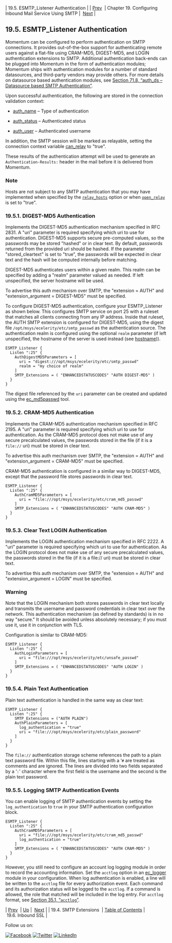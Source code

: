 | 19.5. ESMTP_Listener Authentication |
| [Prev](esmtp_listener.extensions.php)  | Chapter 19. Configuring Inbound Mail Service Using SMTP |  [Next](inbound_ssl.php) |

## 19.5. ESMTP_Listener Authentication

Momentum can be configured to perform authentication on SMTP connections. It provides out-of-the-box support for authenticating remote users against a flat-file using CRAM-MD5, DIGEST-MD5, and LOGIN authentication extensions to SMTP. Additional authentication back-ends can be plugged into Momentum in the form of authentication modules; Momentum ships with authentication modules for a number of standard datasources, and third-party vendors may provide others. For more details on datasource based authentication modules, see [Section 71.8, “auth_ds – Datasource based SMTP Authentication”](modules.auth_ds.php "71.8. auth_ds – Datasource based SMTP Authentication").

Upon successful authentication, the following are stored in the connection validation context:

*   [auth_name](policy.context.variables.php#predefined-context-conn-global "Table 63.1. Global Predefined Connection Context Variables") – Type of authentication

*   [auth_status](policy.context.variables.php#predefined-context-conn-global "Table 63.1. Global Predefined Connection Context Variables") – Authenticated status

*   [auth_user](policy.context.variables.php#predefined-context-conn-global "Table 63.1. Global Predefined Connection Context Variables") – Authenticated username

In addition, the SMTP session will be marked as relayable, setting the connection context variable [can_relay](policy.context.variables.php#predefined-context-conn-global "Table 63.1. Global Predefined Connection Context Variables") to "true".

These results of the authentication attempt will be used to generate an `Authentication-Results:` header in the mail before it is delivered from Momentum.

### Note

Hosts are not subject to any SMTP authentication that you may have implemented when specified by the [`relay_hosts`](conf.ref.relay_hosts.php "relay_hosts") option or when [`open_relay`](conf.ref.open_relay.php "open_relay") is set to "true".

### 19.5.1. DIGEST-MD5 Authentication

Implements the DIGEST-MD5 authentication mechanism specified in RFC 2831\. A "uri" parameter is required specifying which uri to use for authentication. DIGEST-MD5 supports secure pre-computed values, so the passwords may be stored "hashed" or in clear text. By default, passwords returned from the provided uri should be hashed. If the parameter "stored_cleartext" is set to "true", the passwords will be expected in clear text and the hash will be computed internally before matching.

DIGEST-MD5 authenticates users within a given realm. This realm can be specified by adding a "realm" parameter valued as needed. If left unspecified, the server hostname will be used.

To advertise this auth mechanism over SMTP, the "extension = AUTH" and "extension_argument = DIGEST-MD5" must be specified.

To configure DIGEST-MD5 authentication, configure your ESMTP_Listener as shown below. This configures SMTP service on port 25 with a ruleset that matches all clients connecting from any IP address. Inside that ruleset, the AUTH SMTP extension is configured for DIGEST-MD5, using the digest file `/opt/msys/ecelerity/etc/smtp_passwd` as the authentication source. The authentication realm is configured using the optional `realm` parameter (if left unspecified, the hostname of the server is used instead (see [hostname](conf.ref.hostname.php "hostname"))).

```
ESMTP_Listener {
  Listen ":25" {
    AuthDigestMD5Parameters = [
      uri = "digest:///opt/msys/ecelerity/etc/smtp_passwd"
      realm = "my choice of realm"
    ]
    SMTP_Extensions = ( "ENHANCEDSTATUSCODES" "AUTH DIGEST-MD5" )
  }
}
```

The digest file referenced by the `uri` parameter can be created and updated using the [ec_md5passwd](executable.ec_md5passwd.php "ec_md5passwd") tool.

### 19.5.2. CRAM-MD5 Authentication

Implements the CRAM-MD5 authentication mechanism specified in RFC 2195\. A "uri" parameter is required specifying which uri to use for authentication. As the CRAM-MD5 protocol does not make use of any secure precalculated values, the passwords stored in the file (if it is a `file://` uri) must be stored in clear text.

To advertise this auth mechanism over SMTP, the "extension = AUTH" and "extension_argument = CRAM-MD5" must be specified.

CRAM-MD5 authentication is configured in a similar way to DIGEST-MD5, except that the password file stores passwords in clear text.

```
ESMTP_Listener {
  Listen ":25" {
    AuthCramMD5Parameters = [
      uri = "file:///opt/msys/ecelerity/etc/cram_md5_passwd"
    ]
    SMTP_Extensions = ( "ENHANCEDSTATUSCODES" "AUTH CRAM-MD5" )
  }
}
```

### 19.5.3. Clear Text LOGIN Authentication

Implements the LOGIN authentication mechanism specified in RFC 2222\. A "uri" parameter is required specifying which uri to use for authentication. As the LOGIN protocol does not make use of any secure precalculated values, the passwords stored in the file (if it is a file:// uri) must be stored in clear text.

To advertise this auth mechanism over SMTP, the "extension = AUTH" and "extension_argument = LOGIN" must be specified.

### Warning

Note that the LOGIN mechanism both stores passwords in clear text locally and transmits the username and password credentials in clear text over the network. This authentication mechanism (as defined by standards) is in no way "secure." It should be avoided unless absolutely necessary; if you must use it, use it in conjunction with TLS.

Configuration is similar to CRAM-MD5:

```
ESMTP_Listener {
  Listen ":25" {
    AuthLoginParameters = [
      uri = "file:///opt/msys/ecelerity/etc/unsafe_passwd"
    ]
    SMTP_Extensions = ( "ENHANCEDSTATUSCODES" "AUTH LOGIN" )
  }
}
```

### 19.5.4. Plain Text Authentication

Plain text authentication is handled in the same way as clear text:

```
ESMTP_Listener {
  Listen ":25" {
    SMTP_Extensions = ("AUTH PLAIN")
    AuthPlainParameters = [
      log_authentication = "true"
      uri = "file:///opt/msys/ecelerity/etc/plain_password"
    ]
  }
}
```

The `file://` authentication storage scheme references the path to a plain text password file. Within this file, lines starting with a ‘`#` are treated as comments and are ignored. The lines are divided into two fields separated by a ‘`:`' character where the first field is the username and the second is the plain text password.

### 19.5.5. Logging SMTP Authentication Events

You can enable logging of SMTP authentication events by setting the `log_authentication` to `true` in your SMTP authentication configuration block.

```
ESMTP_Listener {
  Listen ":25" {
    AuthCramMD5Parameters = [
      uri = "file:///opt/msys/ecelerity/etc/cram_md5_passwd"
      log_authentication = "true"
    ]
    SMTP_Extensions = ( "ENHANCEDSTATUSCODES" "AUTH CRAM-MD5" )
  }
}
```

However, you still need to configure an account log logging module in order to record the accounting information. Set the `acctlog` option in an [ec_logger](modules.ec_logger.php "71.30. EC_logger – Momentum-Style Logging") module in your configuration. When log authentication is enabled, a line will be written to the `acctlog` file for every authorization event. Each command and its authorization status will be logged to the `acctlog`. If a command is allowed, the role that matched will be included in the log entry. For `acctlog` format, see [Section 35.1, “`acctlog`”](log_formats.php#log_formats.acctlog "35.1. acctlog").

| [Prev](esmtp_listener.extensions.php)  | [Up](esmtp_listener.php) |  [Next](inbound_ssl.php) |
| 19.4. SMTP Extensions  | [Table of Contents](index.php) |  19.6. Inbound SSL |

Follow us on:

[![Facebook](https://support.messagesystems.com/images/icon-facebook.png)](http://www.facebook.com/messagesystems) [![Twitter](https://support.messagesystems.com/images/icon-twitter.png)](http://twitter.com/#!/MessageSystems) [![LinkedIn](https://support.messagesystems.com/images/icon-linkedin.png)](http://www.linkedin.com/company/message-systems)